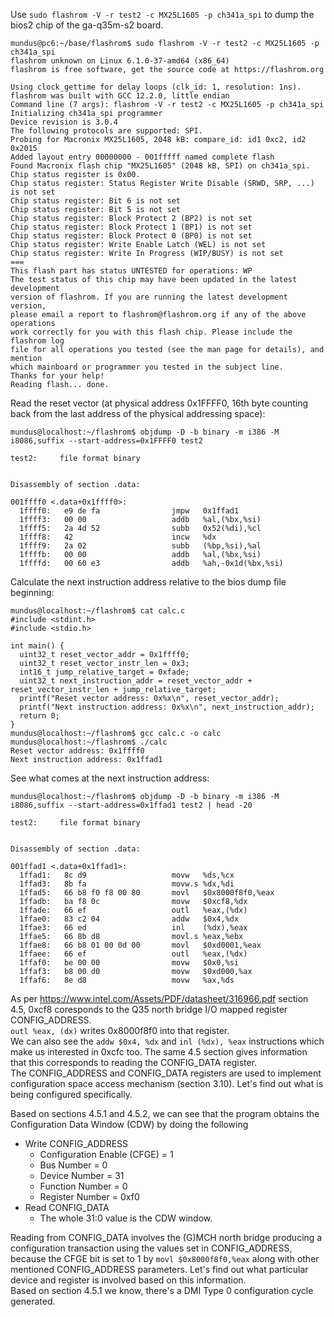 Use `sudo flashrom -V -r test2 -c MX25L1605 -p ch341a_spi` to dump the bios2 chip of the ga-q35m-s2 board.

```
mundus@pc6:~/base/flashrom$ sudo flashrom -V -r test2 -c MX25L1605 -p ch341a_spi
flashrom unknown on Linux 6.1.0-37-amd64 (x86_64)
flashrom is free software, get the source code at https://flashrom.org

Using clock_gettime for delay loops (clk_id: 1, resolution: 1ns).
flashrom was built with GCC 12.2.0, little endian
Command line (7 args): flashrom -V -r test2 -c MX25L1605 -p ch341a_spi
Initializing ch341a_spi programmer
Device revision is 3.0.4
The following protocols are supported: SPI.
Probing for Macronix MX25L1605, 2048 kB: compare_id: id1 0xc2, id2 0x2015
Added layout entry 00000000 - 001fffff named complete flash
Found Macronix flash chip "MX25L1605" (2048 kB, SPI) on ch341a_spi.
Chip status register is 0x00.
Chip status register: Status Register Write Disable (SRWD, SRP, ...) is not set
Chip status register: Bit 6 is not set
Chip status register: Bit 5 is not set
Chip status register: Block Protect 2 (BP2) is not set
Chip status register: Block Protect 1 (BP1) is not set
Chip status register: Block Protect 0 (BP0) is not set
Chip status register: Write Enable Latch (WEL) is not set
Chip status register: Write In Progress (WIP/BUSY) is not set
===
This flash part has status UNTESTED for operations: WP
The test status of this chip may have been updated in the latest development
version of flashrom. If you are running the latest development version,
please email a report to flashrom@flashrom.org if any of the above operations
work correctly for you with this flash chip. Please include the flashrom log
file for all operations you tested (see the man page for details), and mention
which mainboard or programmer you tested in the subject line.
Thanks for your help!
Reading flash... done.
```

Read the reset vector (at physical address 0x1FFFF0, 16th byte counting back from the last address of the physical addressing space):
```
mundus@localhost:~/flashrom$ objdump -D -b binary -m i386 -M i8086,suffix --start-address=0x1FFFF0 test2
 
test2:     file format binary


Disassembly of section .data:

001ffff0 <.data+0x1ffff0>:
  1ffff0:	e9 de fa             	jmpw   0x1ffad1
  1ffff3:	00 00                	addb   %al,(%bx,%si)
  1ffff5:	2a 4d 52             	subb   0x52(%di),%cl
  1ffff8:	42                   	incw   %dx
  1ffff9:	2a 02                	subb   (%bp,%si),%al
  1ffffb:	00 00                	addb   %al,(%bx,%si)
  1ffffd:	00 60 e3             	addb   %ah,-0x1d(%bx,%si)

```

Calculate the next instruction address relative to the bios dump file beginning:
```
mundus@localhost:~/flashrom$ cat calc.c 
#include <stdint.h>
#include <stdio.h>

int main() {
  uint32_t reset_vector_addr = 0x1ffff0;
  uint32_t reset_vector_instr_len = 0x3;
  int16_t jump_relative_target = 0xfade;
  uint32_t next_instruction_addr = reset_vector_addr + reset_vector_instr_len + jump_relative_target;
  printf("Reset vector address: 0x%x\n", reset_vector_addr);
  printf("Next instruction address: 0x%x\n", next_instruction_addr);
  return 0;
}
mundus@localhost:~/flashrom$ gcc calc.c -o calc
mundus@localhost:~/flashrom$ ./calc
Reset vector address: 0x1ffff0
Next instruction address: 0x1ffad1
```

See what comes at the next instruction address:
```
mundus@localhost:~/flashrom$ objdump -D -b binary -m i386 -M i8086,suffix --start-address=0x1ffad1 test2 | head -20

test2:     file format binary


Disassembly of section .data:

001ffad1 <.data+0x1ffad1>:
  1ffad1:	8c d9                	movw   %ds,%cx
  1ffad3:	8b fa                	movw.s %dx,%di
  1ffad5:	66 b8 f0 f8 00 80    	movl   $0x8000f8f0,%eax
  1ffadb:	ba f8 0c             	movw   $0xcf8,%dx
  1ffade:	66 ef                	outl   %eax,(%dx)
  1ffae0:	83 c2 04             	addw   $0x4,%dx
  1ffae3:	66 ed                	inl    (%dx),%eax
  1ffae5:	66 8b d8             	movl.s %eax,%ebx
  1ffae8:	66 b8 01 00 0d 00    	movl   $0xd0001,%eax
  1ffaee:	66 ef                	outl   %eax,(%dx)
  1ffaf0:	be 00 00             	movw   $0x0,%si
  1ffaf3:	b8 00 d0             	movw   $0xd000,%ax
  1ffaf6:	8e d8                	movw   %ax,%ds
```

As per https://www.intel.com/Assets/PDF/datasheet/316966.pdf section 4.5, 0xcf8 coresponds to the Q35 north bridge I/O mapped register CONFIG_ADDRESS.   
`outl %eax, (dx)` writes 0x8000f8f0 into that register.  
We can also see the `addw $0x4, %dx` and `inl (%dx), %eax` instructions which make us interested in 0xcfc too. The same 4.5 section gives information that this corresponds to reading the CONFIG_DATA register.  
The CONFIG_ADDRESS and CONFIG_DATA registers are used to implement configuration space access mechanism (section 3.10). Let's find out what is being configured specifically.  

Based on sections 4.5.1 and 4.5.2, we can see that the program obtains the Configuration Data Window (CDW) by doing the following
- Write CONFIG_ADDRESS
  - Configuration Enable (CFGE) = 1
  - Bus Number = 0
  - Device Number = 31
  - Function Number = 0
  - Register Number = 0xf0 
- Read CONFIG_DATA
  - The whole 31:0 value is the CDW window.

Reading from CONFIG_DATA involves the (G)MCH north bridge producing a configuration transaction using the values set in CONFIG_ADDRESS, because the CFGE bit is set to 1 by `movl $0x8000f8f0,%eax` along with other mentioned CONFIG_ADDRESS parameters. Let's find out what particular device and register is involved based on this information.  
Based on section 4.5.1 we know, there's a DMI Type 0 configuration cycle generated.


